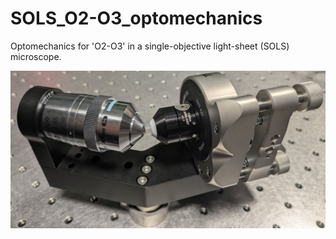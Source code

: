 # SOLS_O2-O3_optomechanics
Optomechanics for 'O2-O3' in a single-objective light-sheet (SOLS) microscope.

![social_preview](https://github.com/amsikking/SOLS_O2-O3_optomechanics/blob/main/social_preview.jpg)

